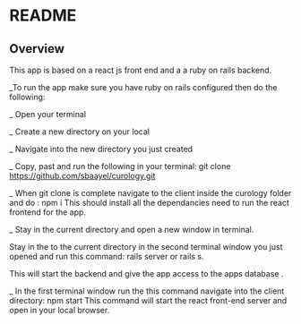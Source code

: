 # README

## Overview
This app is based on a react js front end and a a ruby on rails backend.

_To run the app make sure you have ruby on rails configured then  do the following: 

_ Open your terminal 

_ Create a new directory on your local 

_ Navigate into the new directory you just created

_ Copy, past and run the following in your terminal:  git clone https://github.com/sbaayel/curology.git

_ When git clone is complete navigate to the client inside the curology folder and do : npm i 
  This should install all the dependancies need to run the react frontend for the app.

_ Stay in the current directory and open a new window in terminal. 

  Stay in the to the current directory in the second terminal window you just opened and run this command: rails server or rails s.

  This will start the backend and give the app access to the apps database .

_ In the first terminal window run the this command navigate into the client directory: npm start 
  This command will start the react front-end server and open in your local browser.
